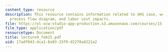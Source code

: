 ```yaml
---
content_type: resource
description: This resource contains information related to UHS case, webvan case,
  process flow diagram, and labor cost impacts.
file: https://ol-ocw-studio-app-production.s3.amazonaws.com/courses/15-760a-operations-management-spring-2002/17adf843dca18a9333f9d2270a4221a2_lecture9_feb25.pdf
file_type: application/pdf
resourcetype: Document
title: lecture9_feb25.pdf
uid: 17adf843-dca1-8a93-33f9-d2270a4221a2
---
```

